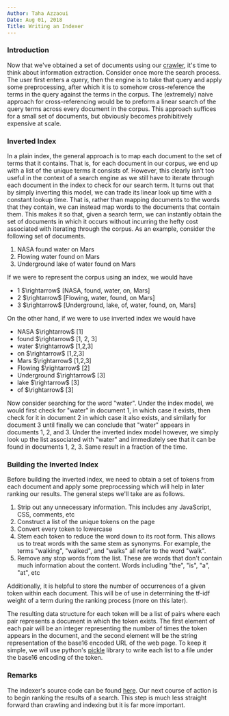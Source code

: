 ```yaml
---
Author: Taha Azzaoui
Date: Aug 01, 2018 
Title: Writing an Indexer
---
```


### Introduction

Now that we\'ve obtained a set of documents using our
[crawler](crawler.html), it\'s time to think about information
extraction. Consider once more the search process. The user first enters
a query, then the engine is to take that query and apply some
preprocessing, after which it is to somehow cross-reference the terms in
the query against the terms in the corpus. The (extremely) naive
approach for cross-referencing would be to preform a linear search of
the query terms across every document in the corpus. This approach
suffices for a small set of documents, but obviously becomes
prohibitively expensive at scale.

### Inverted Index

In a plain index, the general approach is to map each document to the
set of terms that it contains. That is, for each document in our corpus,
we end up with a list of the unique terms it consists of. However, this
clearly isn\'t too useful in the context of a search engine as we still
have to iterate through each document in the index to check for our
search term. It turns out that by simply inverting this model, we can
trade its linear look up time with a constant lookup time. That is,
rather than mapping documents to the words that they contain, we can
instead map words to the documents that contain them. This makes it so
that, given a search term, we can instantly obtain the set of documents
in which it occurs without incurring the hefty cost associated with
iterating through the corpus. As an example, consider the following set
of documents.

1.  NASA found water on Mars
2.  Flowing water found on Mars
3.  Underground lake of water found on Mars

If we were to represent the corpus using an index, we would have

-   1 \$\\rightarrow\$ \[NASA, found, water, on, Mars\]
-   2 \$\\rightarrow\$ \[Flowing, water, found, on Mars\]
-   3 \$\\rightarrow\$ \[Underground, lake, of, water, found, on, Mars\]

On the other hand, if we were to use inverted index we would have

-   NASA \$\\rightarrow\$ \[1\]
-   found \$\\rightarrow\$ \[1, 2, 3\]
-   water \$\\rightarrow\$ \[1,2,3\]
-   on \$\\rightarrow\$ \[1,2,3\]
-   Mars \$\\rightarrow\$ \[1,2,3\]
-   Flowing \$\\rightarrow\$ \[2\]
-   Underground \$\\rightarrow\$ \[3\]
-   lake \$\\rightarrow\$ \[3\]
-   of \$\\rightarrow\$ \[3\]

Now consider searching for the word \"water\". Under the index model, we
would first check for \"water\" in document 1, in which case it exists,
then check for it in document 2 in which case it also exists, and
similarly for document 3 until finally we can conclude that \"water\"
appears in documents 1, 2, and 3. Under the inverted index model
however, we simply look up the list associated with \"water\" and
immediately see that it can be found in documents 1, 2, 3. Same result
in a fraction of the time.

### Building the Inverted Index

Before building the inverted index, we need to obtain a set of tokens
from each document and apply some preprocessing which will help in later
ranking our results. The general steps we\'ll take are as follows.

1.  Strip out any unnecessary information. This includes any JavaScript,
    CSS, comments, etc
2.  Construct a list of the unique tokens on the page
3.  Convert every token to lowercase
4.  Stem each token to reduce the word down to its root form. This
    allows us to treat words with the same stem as synonyms. For
    example, the terms \"walking\", \"walked\", and \"walks\" all refer
    to the word \"walk\".
5.  Remove any stop words from the list. These are words that don\'t
    contain much information about the content. Words including \"the\",
    \"is\", \"a\", \"at\", etc

Additionally, it is helpful to store the number of occurrences of a
given token within each document. This will be of use in determining the
tf-idf weight of a term during the ranking process (more on this later).

The resulting data structure for each token will be a list of pairs
where each pair represents a document in which the token exists. The
first element of each pair will be an integer representing the number of
times the token appears in the document, and the second element will be
the string representation of the base16 encoded URL of the web page. To
keep it simple, we will use python\'s
[pickle](https://docs.python.org/3/library/pickle.html) library to write
each list to a file under the base16 encoding of the token.

### Remarks

The indexer\'s source code can be found
[here](https://github.com/tazzaoui/search/tree/master/indexer). Our next
course of action is to begin ranking the results of a search. This step
is much less straight forward than crawling and indexing but it is far
more important.
